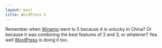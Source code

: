 ```yaml
--- 
layout: post
title: WordPress 5
---
```

Remember when <a href="http://winamp.com/">Winamp</a> went to 5 because 4 is unlucky in China? Or because it was combining the best features of 2 and 3, or whatever? Yea well <a href="http://wordpress.org/">WordPress</a> is doing it too.

